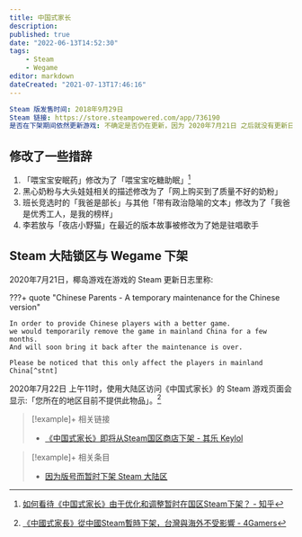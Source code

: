 ```yaml
---
title: 中国式家长
description:
published: true
date: "2022-06-13T14:52:30"
tags:
    - Steam
    - Wegame
editor: markdown
dateCreated: "2021-07-13T17:46:16"
---
```


```YAML
Steam 版发售时间: 2018年9月29日
Steam 链接: https://store.steampowered.com/app/736190
是否在下架期间依然更新游戏: 不确定是否仍在更新，因为 2020年7月21日 之后就没有更新日志了，Steam 新闻中心只在宣传椰岛的其他游戏
```

## 修改了一些措辞

1.  「喂宝宝安眠药」修改为了「喂宝宝吃糖助眠」[^408270943]
2.  黑心奶粉与大头娃娃相关的描述修改为了「网上购买到了质量不好的奶粉」
3.  班长竞选时的「我爸是部长」与其他「带有政治隐喻的文本」修改为了「我爸是优秀工人，是我的榜样」
4.  李若放与「夜店小野猫」在最近的版本故事被修改为了她是驻唱歌手

[^408270943]: [如何看待《中国式家长》由于优化和调整暂时在国区Steam下架？ - 知乎](https://web.archive.org/web/20210617104534/https://www.zhihu.com/question/408270943)

## Steam 大陆锁区与 Wegame 下架

2020年7月21日，椰岛游戏在游戏的 Steam 更新日志里称:

???+ quote "Chinese Parents - A temporary maintenance for the Chinese version"

    In order to provide Chinese players with a better game.
    we would temporarily remove the game in mainland China for a few months.
    And will soon bring it back after the maintenance is over.

    Please be noticed that this only affect the players in mainland China[^stnt]

[^stnt]: [Chinese Parents - A temporary maintenance for the Chinese version - Steam News](https://web.archive.org/web/20210713094945/https://store.steampowered.com/news/app/736190/view/2715058689346104358)

2020年7月22日 上午11时，使用大陆区访问《中国式家长》的 Steam 游戏页面会显示:「您所在的地区目前不提供此物品」。[^nst]

[^nst]: [《中國式家長》從中國Steam暫時下架，台灣與海外不受影響 - 4Gamers](https://web.archive.org/web/20201010070152if_/https://www.4gamers.com.tw/news/detail/44043/chinese-parents-pull-from-steam-and-wegame)

> [!example]+ 相关链接
> + [《中国式家长》即将从Steam国区商店下架 - 其乐 Keylol](https://archive.md/Xl2xM "https://keylol.com/t622730-1-1")

> [!example]+ 相关条目
> + [因为版号而暂时下架 Steam 大陆区](/game/因为版号而暂时下架_Steam_大陆区.md)

